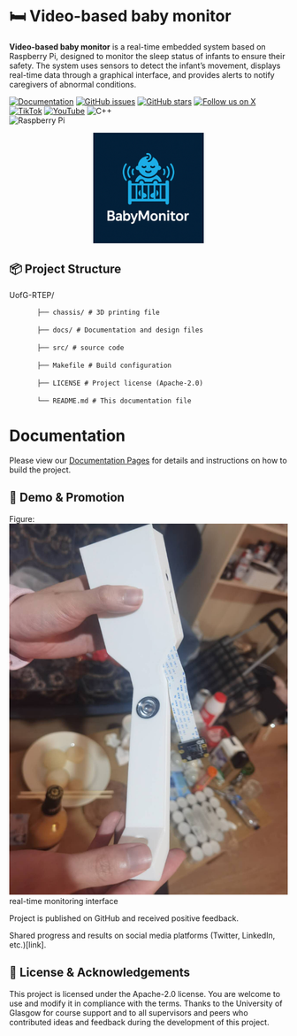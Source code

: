 # 🛏️ Video-based baby monitor

**Video-based baby monitor** is a real-time embedded system based on Raspberry Pi, designed to monitor the sleep status of infants to ensure their safety. The system uses sensors to detect the infant’s movement, displays real-time data through a graphical interface, and provides alerts to notify caregivers of abnormal conditions.



[![Documentation](https://img.shields.io/badge/docs-mkdocs-lightgrey.svg?style=flat)](https://qicoco97.github.io/UofG-RTEP/)
[![GitHub issues](https://img.shields.io/github/issues/qicoco97/UofG-RTEP.svg)](https://github.com/Qicoco97/UofG-RTEP/issues)
[![GitHub stars](https://img.shields.io/github/stars/qicoco97/UofG-RTEP.svg)](https://github.com/qicoco97/UofG-RTEP/stargazers)
[![Follow us on X](https://img.shields.io/badge/X-@babymonitor_gla-1DA1F2?logo=twitter&logoColor=white)](https://x.com/babymonitor_gla)
[![TikTok](https://img.shields.io/badge/TikTok-@babymonitor-black?logo=tiktok&logoColor=white)](https://www.tiktok.com/@congli.zhang)
[![YouTube](https://img.shields.io/badge/YouTube-Video%20Demo-ff0000)](https://youtu.be/0SxoRG_W2z0?feature=shared)
![C++](https://img.shields.io/badge/Language-C%2B%2B-red.svg)  
![Raspberry Pi](https://img.shields.io/badge/Platform-Raspberry%20Pi-green.svg) 
<p align="center">
  <img src="img/logo.png" width="200" alt="BabyMonitor Logo">
</p>

## 📦 Project Structure
UofG-RTEP/ 


           ├── chassis/ # 3D printing file
           
           ├── docs/ # Documentation and design files 
           
           ├── src/ # source code
           
           ├── Makefile # Build configuration 
           
           ├── LICENSE # Project license (Apache-2.0) 
           
           └── README.md # This documentation file

# Documentation

Please view our [Documentation Pages](https://qicoco97.github.io/UofG-RTEP/) for details and instructions on how to build the project.

## 📸 Demo & Promotion
Figure:![demo](./img/demo.jpg)  real-time monitoring interface

Project is published on GitHub and received positive feedback.

Shared progress and results on social media platforms (Twitter, LinkedIn, etc.)[link].

## 📄 License & Acknowledgements
This project is licensed under the Apache-2.0 license. You are welcome to use and modify it in compliance with the terms. Thanks to the University of Glasgow for course support and to all supervisors and peers who contributed ideas and feedback during the development of this project.
